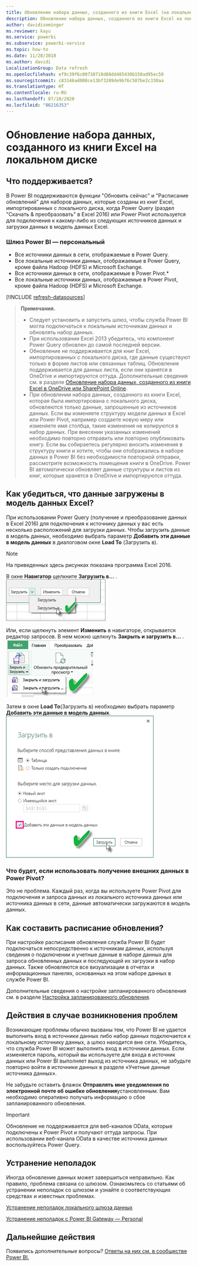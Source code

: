 ```yaml
---
title: Обновление набора данных, созданного из книги Excel (на локальном диске)
description: Обновление набора данных, созданного из книги Excel на локальном диске
author: davidiseminger
ms.reviewer: kayu
ms.service: powerbi
ms.subservice: powerbi-service
ms.topic: how-to
ms.date: 11/28/2018
ms.author: davidi
LocalizationGroup: Data refresh
ms.openlocfilehash: ef9c39f6c00738718d88dd485430b150ad95ec50
ms.sourcegitcommit: c83146ad008ce13bf3289de9b76c507be2c330aa
ms.translationtype: HT
ms.contentlocale: ru-RU
ms.lasthandoff: 07/10/2020
ms.locfileid: "86216353"
---
```

# <a name="refresh-a-dataset-created-from-an-excel-workbook-on-a-local-drive"></a>Обновление набора данных, созданного из книги Excel на локальном диске
## <a name="whats-supported"></a>Что поддерживается?
В Power BI поддерживаются функции "Обновить сейчас" и "Расписание обновлений" для наборов данных, которые созданы из книг Excel, импортированных с локального диска, когда Power Query (раздел "Скачать & преобразовать" в Excel 2016) или Power Pivot используется для подключения к какому-либо из следующих источников данных и загрузки данных в модель данных Excel.  

### <a name="power-bi-gateway---personal"></a>Шлюз Power BI — персональный
* Все источники данных в сети, отображаемые в Power Query.
* Все локальные источники данных, отображаемые в Power Query, кроме файла Hadoop (HDFS) и Microsoft Exchange.
* Все источники данных в сети, отображаемые в Power Pivot.\*
* Все локальные источники данных, отображаемые в Power Pivot, кроме файла Hadoop (HDFS) и Microsoft Exchange.

<!-- Refresh Data sources-->
[!INCLUDE [refresh-datasources](../includes/refresh-datasources.md)]

> **Примечания.**  
> 
> * Следует установить и запустить шлюз, чтобы служба Power BI могла подключаться к локальным источникам данных и обновлять набор данных.
> * При использовании Excel 2013 убедитесь, что компонент Power Query обновлен до самой последней версии.
> * Обновление не поддерживается для книг Excel, импортированных с локального диска, где данные существуют только в форме листов или связанных таблиц. Обновление поддерживается для данных листа, если они хранятся в OneDrive и импортируются оттуда. Дополнительные сведения см. в разделе [Обновление набора данных, созданного из книги Excel в OneDrive или SharePoint Online](refresh-excel-file-onedrive.md).
> * При обновлении набора данных, созданного из книги Excel, которая была импортирована с локального диска, обновляются только данные, запрошенные из источников данных. Если вы изменяете структуру модели данных в Excel или Power Pivot, например создаете новую меру или изменяете имя столбца, такие изменения не копируются в набор данных. При внесении указанных изменений необходимо повторно отправить или повторно опубликовать книгу. Если вы собираетесь регулярно вносить изменения в структуру книги и хотите, чтобы они отображались в наборе данных в Power BI без необходимости повторной отправки, рассмотрите возможность помещения книги в OneDrive. Power BI автоматически обновляет данные структуры и листов из книг, которые хранятся в OneDrive и импортируются оттуда.
> 
> 

## <a name="how-do-i-make-sure-data-is-loaded-to-the-excel-data-model"></a>Как убедиться, что данные загружены в модель данных Excel?
При использовании Power Query (получение и преобразование данных в Excel 2016) для подключения к источнику данных у вас есть несколько расположений для загрузки данных. Чтобы загрузить данные в модель данных, необходимо выбрать параметр **Добавить эти данные в модель данных** в диалоговом окне **Load To** (Загрузить в).

> [!NOTE]
> На приведенных здесь рисунках показана программа Excel 2016.
> 
> 

В окне **Навигатор** щелкните **Загрузить в…** .  
    ![Снимок экрана: выбор элемента "Загрузить в" в навигаторе](media/refresh-excel-file-local-drive/refresh_loadtodm_1.png)

Или, если щелкнуть элемент **Изменить** в навигаторе, открывается редактор запросов. В нем можно щелкнуть **Закрыть и загрузить в…** .  
    ![Снимок экрана: вкладка "Главная" в навигаторе с выбором значения "Закрыть и загрузить в"](media/refresh-excel-file-local-drive/refresh_loadtodm_2.png)

Затем в окне **Load To**(Загрузить в) необходимо выбрать параметр **Добавить эти данные в модель данных**.  
    ![Снимок экрана: диалоговое окно "Загрузить в" с установленным флажком "Добавить эти сведения в модель данных"](media/refresh-excel-file-local-drive/refresh_loadtodm_3.png)

### <a name="what-if-i-use-get-external-data-in-power-pivot"></a>Что будет, если использовать получение внешних данных в Power Pivot?
Это не проблема. Каждый раз, когда вы используете Power Pivot для подключения и запроса данных из локального источника данных или источника данных в сети, данные автоматически загружаются в модель данных.

## <a name="how-do-i-schedule-refresh"></a>Как составить расписание обновления?
При настройке расписания обновления служба Power BI будет подключаться непосредственно к источникам данных, используя сведения о подключении и учетные данные в наборе данных для запроса обновленных данных и последующей их загрузки в набор данных. Также обновляются все визуализации в отчетах и информационных панелях, основанных на этом наборе данных в службе Power BI.

Дополнительные сведения о настройке запланированного обновления см. в разделе [Настройка запланированного обновления](refresh-scheduled-refresh.md).

## <a name="when-things-go-wrong"></a>Действия в случае возникновения проблем
Возникающие проблемы обычно вызваны тем, что Power BI не удается выполнить вход в источники данных либо набор данных подключается к локальному источнику данных, а шлюз находится вне сети. Убедитесь, что служба Power BI может выполнить вход в источники данных. Если изменяется пароль, который вы используете для входа в источник данных или Power BI выполняет выход из источника данных, не забудьте повторно войти в источники данных в разделе «Учетные данные источника данных».

Не забудьте оставить флажок **Отправлять мне уведомления по электронной почте об ошибке обновления**установленным. Вам необходимо оперативно получать информацию о сбое запланированного обновления.

>[!IMPORTANT]
>Обновление не поддерживается для веб-каналов OData, которые подключены к Power Pivot и получают оттуда запросы. При использовании веб-канала OData в качестве источника данных воспользуйтесь Power Query.

## <a name="troubleshooting"></a>Устранение неполадок
Иногда обновление данных может завершиться неправильно. Как правило, проблема связана со шлюзом. Ознакомьтесь со статьями об устранении неполадок со шлюзом и узнайте о соответствующих средствах и известных проблемах.

[Устранение неполадок локального шлюза данных](service-gateway-onprem-tshoot.md)

[Устранение неполадок с Power BI Gateway — Personal](service-admin-troubleshooting-power-bi-personal-gateway.md)

## <a name="next-steps"></a>Дальнейшие действия
Появились дополнительные вопросы? [Ответы на них см. в сообществе Power BI.](https://community.powerbi.com/)
